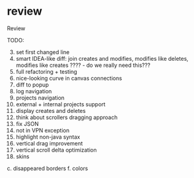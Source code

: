 review
======

Review


TODO:

3. set first changed line
4. smart IDEA-like diff: join creates and modifies, modifies like deletes, modifies like creates ???? - do we really need this???
6. full refactoring + testing
7. nice-looking curve in canvas connections
8. diff to popup
9. log navigation
10. projects navigation
11. external + internal projects support
12. display creates and deletes
13. think about scrollers dragging approach
14. fix JSON
15. not in VPN exception
16. highlight non-java syntax
17. vertical drag improvement
18. vertical scroll delta optimization
19. skins

c. disappeared borders
f. colors
